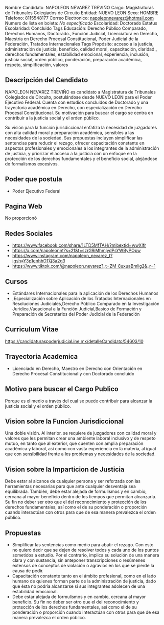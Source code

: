 Nombre Candidato: NAPOLEON NEVAREZ TREVIÑO
Cargo: Magistraturas de Tribunales Colegiados de Circuito
Entidad: NUEVO LEON
Sexo: HOMBRE
Telefono: 8115548177
Correo Electronico: napoleonnevarez@hotmail.com
Numero de lista en boleta: *No especificado*
Escolaridad: Doctorado
Estatus Escolaridad: Concluido
Tags Educación: Derecho Público Comparado, Derechos Humanos, Doctorado., Función Judicial, Licenciatura en Derecho, Maestría en Derecho Procesal Constitucional, Poder Judicial de la Federación, Tratados Internacionales
Tags Propósito: acceso a la justicia, administración de justicia, beneficio, calidad moral, capacitación, claridad., derechos fundamentales, estabilidad emocional, experiencia, inclusión, justicia social, orden público, ponderación, preparación académica, respeto, simplificación, valores


## Descripción del Candidato 

NAPOLEON NEVAREZ TREVIÑO es candidato a Magistratura de Tribunales Colegiados de Circuito, postulándose desde NUEVO LEON para el Poder Ejecutivo Federal. Cuenta con estudios concluidos de Doctorado y una trayectoria académica en Derecho, con especialización en Derecho Procesal Constitucional. Su motivación para buscar el cargo se centra en contribuir a la justicia social y el orden público.

Su visión para la función jurisdiccional enfatiza la necesidad de juzgadores con alta calidad moral y preparación académica, sensibles a las necesidades de la sociedad. Sus propuestas incluyen simplificar las sentencias para reducir el rezago, ofrecer capacitación constante en aspectos profesionales y emocionales a los integrantes de la administración de justicia, y priorizar el acceso a la justicia con un enfoque en la protección de los derechos fundamentales y el beneficio social, alejándose de formalismos excesivos.


## Poder que postula

- Poder Ejecutivo Federal


## Pagina Web

No proporcionó


## Redes Sociales

- https://www.facebook.com/share/1LTD5MfTAH/?mibextid=wwXIfr
- https://x.com/napoleonnt?s=21&t=szrGRiMhmlydPsYWByPOpw
- https://www.instagram.com/napoleon_nevarez_t?igsh=Y3p1enhhOTQ3a2g3
- https://www.tiktok.com/@napoleon.nevarez?_t=ZM-8uxuaBmlig2&_r=1


## Cursos

- Estándares Internacionales para la aplicación de los Derechos Humanos
- ,Especialización sobre Aplicación de los Tratados Internacionales en Resoluciones Judiciales,Derecho Público Comparado en la Investigación Jurídica,Vacacional a la Función Judicial,Basico de Formación y Preparación de Secretarios del Poder Judicial de la Federación


## Curriculum Vitae

https://candidaturaspoderjudicial.ine.mx/detalleCandidato/54603/10


## Trayectoria Academica

- Licenciado en Derecho, Maestro en Derecho con Orientación en Derecho Procesal Constitucional y con Doctorado concluido


## Motivo para buscar el Cargo Publico

Porque es el medio a través del cual se puede contribuir para alcanzar la justicia social y el orden público.


## Vision sobre la Funcion Jurisdiccional

Una doble visión. Al interior, se requiere de juzgadores con calidad moral y valores que les permitan crear una ambiente laboral inclusivo y de respeto mutuo, en tanto que al exterior, que cuenten con amplia preparación académica y laboral, así como con vasta experiencia en la materia, al igual que con sensibilidad frente a los problemas y necesidades de la sociedad.


## Vision sobre la Imparticion de Justicia

Debe estar al alcance de cualquier persona y ser reforzada con las herramientas necesarias para que ante cualquier desventaja sea equilibrada. También, debe estar alejada de formulismos y en cambio, cercana al mayor beneficio dentro de los tiempos que permitan alcanzarla. Su fin no deber ser otro que el del reconocimiento y protección de los derechos fundamentales, así como el de su ponderación o proporción cuando interactúan con otros para que de esa manera prevalezca el orden público.


## Propuestas

- Simplificar las sentencias como medio para abatir el rezago. Con esto no quiero decir que se dejen de resolver todos y cada uno de los puntos sometidos a estudio. Por el contrario, implica su solución de una manera clara y con sustancia, sin anteponer transcripciones o resúmenes extensos de conceptos de violación o agravios en los que se pierde la causa de pedir.
- Capacitación constante tanto en el ámbito profesional, como en el lado humano de quienes forman parte de la administración de justicia, dado que ésta no podría alcanzarse si sus integrantes adolecen de una estabilidad emocional.
- Debe estar alejada de formulismos y en cambio, cercana al mayor beneficio. Su fin no deber ser otro que el del reconocimiento y protección de los derechos fundamentales, así como el de su ponderación o proporción cuando interactúan con otros para que de esa manera prevalezca el orden público.


